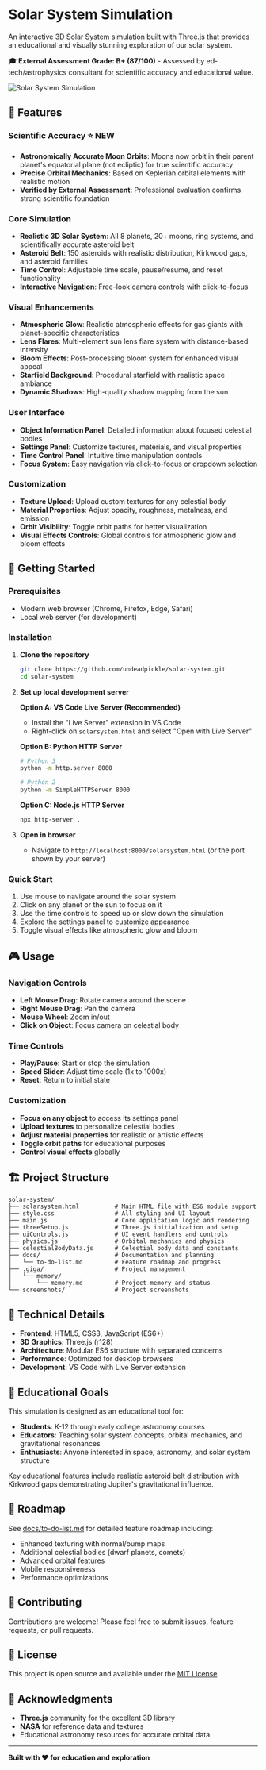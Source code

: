 # Solar System Simulation

An interactive 3D Solar System simulation built with Three.js that provides an educational and visually stunning exploration of our solar system.

**🎓 External Assessment Grade: B+ (87/100)** - Assessed by ed-tech/astrophysics consultant for scientific accuracy and educational value.

![Solar System Simulation](screenshots/main-view.png)

## 🌟 Features

### Scientific Accuracy ⭐ NEW

- **Astronomically Accurate Moon Orbits**: Moons now orbit in their parent planet's equatorial plane (not ecliptic) for true scientific accuracy
- **Precise Orbital Mechanics**: Based on Keplerian orbital elements with realistic motion
- **Verified by External Assessment**: Professional evaluation confirms strong scientific foundation

### Core Simulation

- **Realistic 3D Solar System**: All 8 planets, 20+ moons, ring systems, and scientifically accurate asteroid belt
- **Asteroid Belt**: 150 asteroids with realistic distribution, Kirkwood gaps, and asteroid families
- **Time Control**: Adjustable time scale, pause/resume, and reset functionality
- **Interactive Navigation**: Free-look camera controls with click-to-focus

### Visual Enhancements

- **Atmospheric Glow**: Realistic atmospheric effects for gas giants with planet-specific characteristics
- **Lens Flares**: Multi-element sun lens flare system with distance-based intensity
- **Bloom Effects**: Post-processing bloom system for enhanced visual appeal
- **Starfield Background**: Procedural starfield with realistic space ambiance
- **Dynamic Shadows**: High-quality shadow mapping from the sun

### User Interface

- **Object Information Panel**: Detailed information about focused celestial bodies
- **Settings Panel**: Customize textures, materials, and visual properties
- **Time Control Panel**: Intuitive time manipulation controls
- **Focus System**: Easy navigation via click-to-focus or dropdown selection

### Customization

- **Texture Upload**: Upload custom textures for any celestial body
- **Material Properties**: Adjust opacity, roughness, metalness, and emission
- **Orbit Visibility**: Toggle orbit paths for better visualization
- **Visual Effects Controls**: Global controls for atmospheric glow and bloom effects

## 🚀 Getting Started

### Prerequisites

- Modern web browser (Chrome, Firefox, Edge, Safari)
- Local web server (for development)

### Installation

1. **Clone the repository**

   ```bash
   git clone https://github.com/undeadpickle/solar-system.git
   cd solar-system
   ```

2. **Set up local development server**

   **Option A: VS Code Live Server (Recommended)**

   - Install the "Live Server" extension in VS Code
   - Right-click on `solarsystem.html` and select "Open with Live Server"

   **Option B: Python HTTP Server**

   ```bash
   # Python 3
   python -m http.server 8000

   # Python 2
   python -m SimpleHTTPServer 8000
   ```

   **Option C: Node.js HTTP Server**

   ```bash
   npx http-server .
   ```

3. **Open in browser**
   - Navigate to `http://localhost:8000/solarsystem.html` (or the port shown by your server)

### Quick Start

1. Use mouse to navigate around the solar system
2. Click on any planet or the sun to focus on it
3. Use the time controls to speed up or slow down the simulation
4. Explore the settings panel to customize appearance
5. Toggle visual effects like atmospheric glow and bloom

## 🎮 Usage

### Navigation Controls

- **Left Mouse Drag**: Rotate camera around the scene
- **Right Mouse Drag**: Pan the camera
- **Mouse Wheel**: Zoom in/out
- **Click on Object**: Focus camera on celestial body

### Time Controls

- **Play/Pause**: Start or stop the simulation
- **Speed Slider**: Adjust time scale (1x to 1000x)
- **Reset**: Return to initial state

### Customization

- **Focus on any object** to access its settings panel
- **Upload textures** to personalize celestial bodies
- **Adjust material properties** for realistic or artistic effects
- **Toggle orbit paths** for educational purposes
- **Control visual effects** globally

## 🏗️ Project Structure

```
solar-system/
├── solarsystem.html          # Main HTML file with ES6 module support
├── style.css                 # All styling and UI layout
├── main.js                   # Core application logic and rendering
├── threeSetup.js             # Three.js initialization and setup
├── uiControls.js             # UI event handlers and controls
├── physics.js                # Orbital mechanics and physics
├── celestialBodyData.js      # Celestial body data and constants
├── docs/                     # Documentation and planning
│   └── to-do-list.md         # Feature roadmap and progress
├── .giga/                    # Project management
│   └── memory/
│       └── memory.md         # Project memory and status
└── screenshots/              # Project screenshots
```

## 🔧 Technical Details

- **Frontend**: HTML5, CSS3, JavaScript (ES6+)
- **3D Graphics**: Three.js (r128)
- **Architecture**: Modular ES6 structure with separated concerns
- **Performance**: Optimized for desktop browsers
- **Development**: VS Code with Live Server extension

## 🎯 Educational Goals

This simulation is designed as an educational tool for:

- **Students**: K-12 through early college astronomy courses
- **Educators**: Teaching solar system concepts, orbital mechanics, and gravitational resonances
- **Enthusiasts**: Anyone interested in space, astronomy, and solar system structure

Key educational features include realistic asteroid belt distribution with Kirkwood gaps demonstrating Jupiter's gravitational influence.

## 🚧 Roadmap

See [docs/to-do-list.md](docs/to-do-list.md) for detailed feature roadmap including:

- Enhanced texturing with normal/bump maps
- Additional celestial bodies (dwarf planets, comets)
- Advanced orbital features
- Mobile responsiveness
- Performance optimizations

## 🤝 Contributing

Contributions are welcome! Please feel free to submit issues, feature requests, or pull requests.

## 📄 License

This project is open source and available under the [MIT License](LICENSE).

## 🙏 Acknowledgments

- **Three.js** community for the excellent 3D library
- **NASA** for reference data and textures
- Educational astronomy resources for accurate orbital data

---

**Built with ❤️ for education and exploration**
